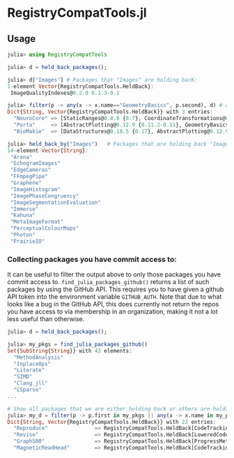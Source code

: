 # RegistryCompatTools.jl

## Usage


```julia
julia> using RegistryCompatTools

julia> d = held_back_packages();

julia> d["Images"] # Packages that "Images" are holding bacK:
1-element Vector{RegistryCompatTools.HeldBack}:
 ImageQualityIndexes@0.2.0 0.1.3-0.1

julia> filter(p -> any(x -> x.name=="GeometryBasics", p.second), d) # all packages holding back GeometryBasics
Dict{String, Vector{RegistryCompatTools.HeldBack}} with 3 entries:
  "NeuroCore" => [StaticRanges@0.8.0 {0.7}, CoordinateTransformations@0.6.0 {0.5}, GeometryBasics@0.3.…
  "Porta"     => [AbstractPlotting@0.12.9 {0.11.2-0.11}, GeometryBasics@0.3.1 {0.2.11-0.2}]
  "BioMakie"  => [DataStructures@0.18.5 {0.17}, AbstractPlotting@0.12.9 {0.11}, GeometryBasics@0.3.1 {…

julia> held_back_by("Images")   # Packages that are holding back "Images"
14-element Vector{String}:
 "Arena"
 "EchogramImages"
 "EdgeCameras"
 "FFmpegPipe"
 "Graphene"
 "ImageHistogram"
 "ImagePhaseCongruency"
 "ImageSegmentationEvaluation"
 "Immerse"
 "Kahuna"
 "MetaImageFormat"
 "PerceptualColourMaps"
 "Photon"
 "PrairieIO"
```

### Collecting packages you have commit access to:

It can be useful to filter the output above to only those packages you have
commit access to. `find_julia_packages_github()` returns a list of such packages
by using the GitHub API.  This requires you to have given a github API token
into the environment variable `GITHUB_AUTH`.  Note that due to what looks like a
bug in the GitHub API, this does currently not return the repos you have access
to via membership in an organization, making it not a lot less useful than
otherwise.

```julia
julia> d = held_back_packages();

julia> my_pkgs = find_julia_packages_github()
Set{SubString{String}} with 43 elements:
  "MethodAnalysis"
  "InplaceOps"
  "Literate"
  "SIMD"
  "Clang_jll"
  "CSparse"
...

# Show all packages that we are either holding back or others are holding back
julia> my_d = filter(p -> p.first in my_pkgs || any(x -> x.name in my_pkgs, p.second), d)
Dict{String, Vector{RegistryCompatTools.HeldBack}} with 22 entries:
  "Reproduce"               => RegistryCompatTools.HeldBack[CodeTracking@1.0.2 {0.5}, JLD2@0.2.0 {0.1}]
  "Revise"                  => RegistryCompatTools.HeldBack[LoweredCodeUtils@1.2.0 {0.4}, CodeTracking@1.0.2 {0.5.9-0.5}, JuliaInterpreter…
  "Graph500"                => RegistryCompatTools.HeldBack[ProgressMeter@1.3.3 {0.0.0-0.9}]
  "MagneticReadHead"        => RegistryCompatTools.HeldBack[CodeTracking@1.0.2 {0.5}, Cassette@0.3.3 {0.2.2-0.2}]
```
